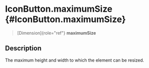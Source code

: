 IconButton.maximumSize {#IconButton.maximumSize}
======================

> [Dimension]{role="ref"} **maximumSize**

Description
-----------

The maximum height and width to which the element can be resized.

